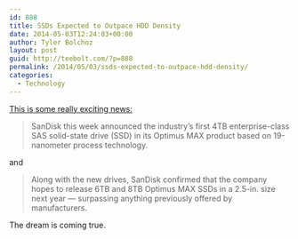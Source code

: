 ```yaml
---
id: 888
title: SSDs Expected to Outpace HDD Density
date: 2014-05-03T12:24:03+00:00
author: Tyler Bolchoz
layout: post
guid: http://teebolt.com/?p=888
permalink: /2014/05/03/ssds-expected-to-outpace-hdd-density/
categories:
  - Technology
---
```

[This is some really exciting news:](http://www.computerworld.com/s/article/print/9248070/SanDisk_announces_4TB_SSD_hopes_for_8TB_next_year)

> SanDisk this week announced the industry&#8217;s first 4TB enterprise-class SAS solid-state drive (SSD) in its Optimus MAX product based on 19-nanometer process technology.

and

> Along with the new drives, SanDisk confirmed that the company hopes to release 6TB and 8TB Optimus MAX SSDs in a 2.5-in. size next year &#8212; surpassing anything previously offered by manufacturers.

The dream is coming true.
